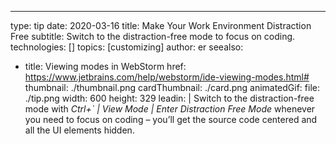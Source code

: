 ---
type: tip
date: 2020-03-16
title: Make Your Work Environment Distraction Free
subtitle: Switch to the distraction-free mode to focus on coding.
technologies: []
topics: [customizing]
author: er
seealso:
- title: Viewing modes in WebStorm
  href: https://www.jetbrains.com/help/webstorm/ide-viewing-modes.html#
thumbnail: ./thumbnail.png
cardThumbnail: ./card.png
animatedGif:
  file: ./tip.png
  width: 600
  height: 329
leadin: |
  Switch to the distraction-free mode with *Ctrl+` | View Mode | Enter Distraction Free Mode* 
  whenever you need to focus on coding – you’ll get the source code centered and 
  all the UI elements hidden. 
